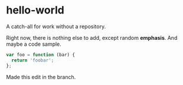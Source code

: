 hello-world
===========

A catch-all for work without a repository.

Right now, there is nothing else to add, except random **emphasis**. And maybe a code sample.

```javascript
var foo = function (bar) {
  return 'foobar';
};
```

Made this edit in the branch.
